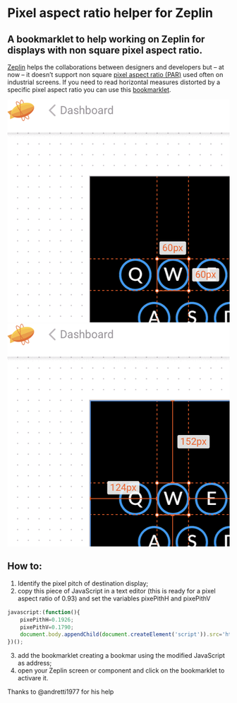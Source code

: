 # Pixel aspect ratio helper for Zeplin
## A bookmarklet to help working on Zeplin for displays with non square pixel aspect ratio.

[Zeplin](http://zeplin.io) helps the collaborations between designers and developers but – at now – it doesn’t support non square [pixel aspect ratio (PAR)](https://www.google.com/url?sa=t&rct=j&q=&esrc=s&source=web&cd=16&cad=rja&uact=8&ved=2ahUKEwju2evk2bjhAhUWwAIHHY-XAzgQFjAPegQIBBAB&url=https%3A%2F%2Fen.wikipedia.org%2Fwiki%2FPixel_aspect_ratio&usg=AOvVaw2uBdzUfwVSXke0BpvuInKs) used often on industrial screens.
If you need to read horizontal measures distorted by a specific pixel aspect ratio you can use this [bookmarklet](https://en.wikipedia.org/wiki/Bookmarklet).

![size](https://raw.githubusercontent.com/teoteo/pixelAspectRatio4Zeplin/master/size.gif)
![distances](https://raw.githubusercontent.com/teoteo/pixelAspectRatio4Zeplin/master/distance.gif)

## How to:

1. Identify the pixel pitch of destination display;
2. copy this piece of JavaScript in a text editor (this is ready for a pixel aspect ratio of 0.93) and set the variables pixePithH and pixePithV
```javascript
javascript:(function(){
	pixePithH=0.1926;
	pixePithV=0.1790;
	document.body.appendChild(document.createElement('script')).src='https://teoteo.github.io/pixelAspectRatio4Zeplin/zeplinpar.js';
})();
```
3. add the bookmarklet creating a bookmar using the modified JavaScript as address;
4. open your Zeplin screen or component and click on the bookmarklet to activare it.

Thanks to @andretti1977 for his help
